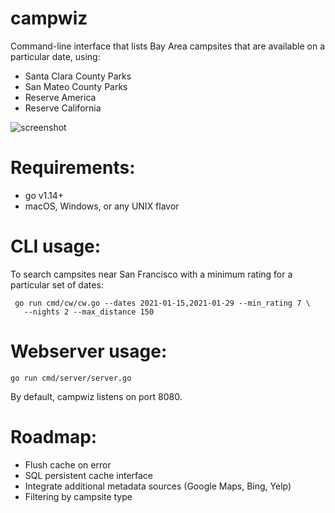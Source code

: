 campwiz
==========
Command-line interface that lists Bay Area campsites that are available on a particular date, using:

* Santa Clara County Parks
* San Mateo County Parks
* Reserve America
* Reserve California

![screenshot](campwiz.png)

Requirements:
=============
* go v1.14+
* macOS, Windows, or any UNIX flavor

CLI usage:
==========

To search campsites near San Francisco with a minimum rating for a particular set of dates:

```shell
 go run cmd/cw/cw.go --dates 2021-01-15,2021-01-29 --min_rating 7 \
   --nights 2 --max_distance 150
```

Webserver usage:
================

```shell
go run cmd/server/server.go
```

By default, campwiz listens on port 8080.

Roadmap:
========
- Flush cache on error
- SQL persistent cache interface
- Integrate additional metadata sources (Google Maps, Bing, Yelp)
- Filtering by campsite type